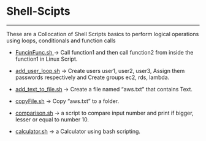 # Shell-Scipts
---
These are a Collocation of Shell Scripts basics to perform logical operations using loops, conditionals and function calls 


- [FuncinFunc.sh ](https://github.com/raghadmta/Shell-Scipts/blob/f44e69e4212bc6b3bf1e94ed9025775faeda1f22/FuncinFunc.sh) -> Call function1 and then call function2 from inside the function1 in Linux Script.

- [add_user_loop.sh](https://github.com/raghadmta/Shell-Scipts/blob/f44e69e4212bc6b3bf1e94ed9025775faeda1f22/add_user_loop.sh) -> Create users user1, user2, user3, Assign them passwords respectively and Create groups ec2, rds, lambda.

- [add_text_to_file.sh](https://github.com/raghadmta/Shell-Scipts/blob/f44e69e4212bc6b3bf1e94ed9025775faeda1f22/add_text_to_file.sh) -> Create a file named “aws.txt” that contains Text.

- [copyFile.sh](https://github.com/raghadmta/Shell-Scipts/blob/f44e69e4212bc6b3bf1e94ed9025775faeda1f22/copyFile.sh) -> Copy “aws.txt” to a folder.


- [comparison.sh](https://github.com/raghadmta/Shell-Scipts/blob/f44e69e4212bc6b3bf1e94ed9025775faeda1f22/comparison.sh) -> a script to compare input number and print if bigger, lesser or equal to number 10.

- [calculator.sh](https://github.com/raghadmta/Shell-Scipts/blob/f44e69e4212bc6b3bf1e94ed9025775faeda1f22/calculator.sh) -> a Calculator using bash scripting.


